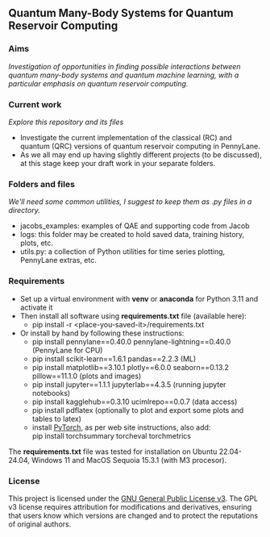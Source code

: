 ## Quantum Many-Body Systems for Quantum Reservoir Computing

### Aims
*Investigation of opportunities in finding possible interactions between quantum many-body systems and quantum machine learning, 
with a particular emphasis on quantum reservoir computing.*

### Current work
*Explore this repository and its files*
- Investigate the current implementation of the classical (RC) and quantum (QRC) versions of quantum reservoir computing in PennyLane.
- As we all may end up having slightly different projects (to be discussed),
  at this stage keep your draft work in your separate folders.

### Folders and files
*We'll need some common utilities, I suggest to keep them as .py files in a directory.*
- jacobs_examples: examples of QAE and supporting code from Jacob
- logs: this folder may be created to hold saved data, training history, plots, etc.
- utils.py: a collection of Python utilities for time series plotting, PennyLane extras, etc.

### Requirements
- Set up a virtual environment with **venv** or **anaconda** for Python 3.11 and activate it
- Then install all software using **requirements.txt** file (available here):
    - pip install -r \<place-you-saved-it\>/requirements.txt
- Or install by hand by following these instructions:
    - pip install pennylane==0.40.0 pennylane-lightning==0.40.0 (PennyLane for CPU)
    - pip install scikit-learn==1.6.1 pandas==2.2.3 (ML)
    - pip install matplotlib==3.10.1 plotly==6.0.0 seaborn==0.13.2 pillow==11.1.0 (plots and images)
    - pip install jupyter==1.1.1 jupyterlab==4.3.5 (running jupyter notebooks)
    - pip install kagglehub==0.3.10 ucimlrepo==0.0.7 (data access)
    - pip install pdflatex (optionally to plot and export some plots and tables to latex)
    - install [PyTorch](https://pytorch.org/get-started/locally/), as per web site instructions, also add:<br>
      pip install torchsummary torcheval torchmetrics

The **requirements.txt** file was tested for installation on 
Ubuntu 22.04-24.04, Windows 11 and MacOS Sequoia 15.3.1 (with M3 procesor).

### License
This project is licensed under the [GNU General Public License v3](./LICENSE).
The GPL v3 license requires attribution for modifications and derivatives, ensuring that users know which versions are changed and to protect the reputations of original authors.